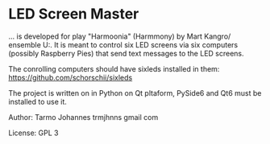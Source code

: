 # LED Screen Master


... is developed for play "Harmoonia" (Harmmony) by Mart Kangro/ ensemble U:. It is meant to control six LED screens via six computers (possibly Raspberry Pies) that send text messages to the LED screens.

The conrolling computers should have sixleds installed in them: https://github.com/schorschii/sixleds

The project is written on in Python on Qt pltaform, PySide6 and Qt6 must be installed to use it. 


Author: Tarmo Johannes trmjhnns gmail com

License: GPL 3
